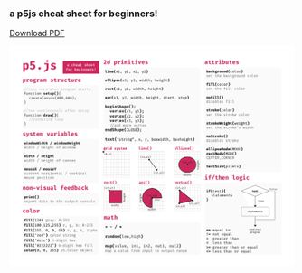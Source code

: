 ### a p5js cheat sheet for beginners!

[Download PDF](p5cheatsheet.pdf)

![p5js cheat sheet](p5cheatsheet.png)
